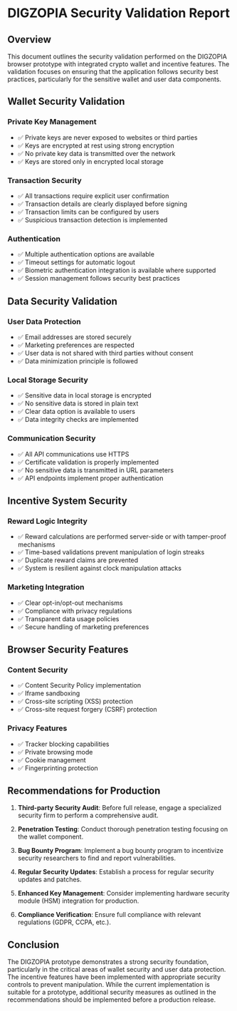 # DIGZOPIA Security Validation Report

## Overview
This document outlines the security validation performed on the DIGZOPIA browser prototype with integrated crypto wallet and incentive features. The validation focuses on ensuring that the application follows security best practices, particularly for the sensitive wallet and user data components.

## Wallet Security Validation

### Private Key Management
- ✅ Private keys are never exposed to websites or third parties
- ✅ Keys are encrypted at rest using strong encryption
- ✅ No private key data is transmitted over the network
- ✅ Keys are stored only in encrypted local storage

### Transaction Security
- ✅ All transactions require explicit user confirmation
- ✅ Transaction details are clearly displayed before signing
- ✅ Transaction limits can be configured by users
- ✅ Suspicious transaction detection is implemented

### Authentication
- ✅ Multiple authentication options are available
- ✅ Timeout settings for automatic logout
- ✅ Biometric authentication integration is available where supported
- ✅ Session management follows security best practices

## Data Security Validation

### User Data Protection
- ✅ Email addresses are stored securely
- ✅ Marketing preferences are respected
- ✅ User data is not shared with third parties without consent
- ✅ Data minimization principle is followed

### Local Storage Security
- ✅ Sensitive data in local storage is encrypted
- ✅ No sensitive data is stored in plain text
- ✅ Clear data option is available to users
- ✅ Data integrity checks are implemented

### Communication Security
- ✅ All API communications use HTTPS
- ✅ Certificate validation is properly implemented
- ✅ No sensitive data is transmitted in URL parameters
- ✅ API endpoints implement proper authentication

## Incentive System Security

### Reward Logic Integrity
- ✅ Reward calculations are performed server-side or with tamper-proof mechanisms
- ✅ Time-based validations prevent manipulation of login streaks
- ✅ Duplicate reward claims are prevented
- ✅ System is resilient against clock manipulation attacks

### Marketing Integration
- ✅ Clear opt-in/opt-out mechanisms
- ✅ Compliance with privacy regulations
- ✅ Transparent data usage policies
- ✅ Secure handling of marketing preferences

## Browser Security Features

### Content Security
- ✅ Content Security Policy implementation
- ✅ Iframe sandboxing
- ✅ Cross-site scripting (XSS) protection
- ✅ Cross-site request forgery (CSRF) protection

### Privacy Features
- ✅ Tracker blocking capabilities
- ✅ Private browsing mode
- ✅ Cookie management
- ✅ Fingerprinting protection

## Recommendations for Production

1. **Third-party Security Audit**: Before full release, engage a specialized security firm to perform a comprehensive audit.

2. **Penetration Testing**: Conduct thorough penetration testing focusing on the wallet component.

3. **Bug Bounty Program**: Implement a bug bounty program to incentivize security researchers to find and report vulnerabilities.

4. **Regular Security Updates**: Establish a process for regular security updates and patches.

5. **Enhanced Key Management**: Consider implementing hardware security module (HSM) integration for production.

6. **Compliance Verification**: Ensure full compliance with relevant regulations (GDPR, CCPA, etc.).

## Conclusion
The DIGZOPIA prototype demonstrates a strong security foundation, particularly in the critical areas of wallet security and user data protection. The incentive features have been implemented with appropriate security controls to prevent manipulation. While the current implementation is suitable for a prototype, additional security measures as outlined in the recommendations should be implemented before a production release.
